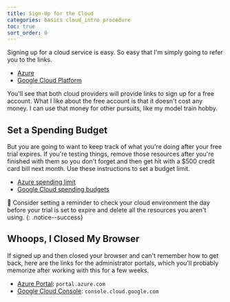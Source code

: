 ```yaml
---
title: Sign-Up for the Cloud
categories: basics cloud_intro procedure
toc: true
sort_order: 0
---
```

Signing up for a cloud service is easy. So easy that I'm simply going to refer you to the links.
<!--more-->

- [Azure](https://azure.microsoft.com/en-us/free)
- [Google Cloud Platform](https://cloud.google.com/free)

You'll see that both cloud providers will provide links to sign up for a free account. What I like about the free account is that it doesn't cost any money. I can use that money for other pursuits, like my model train hobby.

## Set a Spending Budget

But you are going to want to keep track of what you're doing after your free trial expires. If you're testing things, remove those resources after you're finished with them so you don't forget and then get hit with a $500 credit card bill next month. Use these instructions to set a budget limit.

- [Azure spending limit](https://learn.microsoft.com/en-us/azure/cost-management-billing/manage/spending-limit)
- [Google Cloud spending budgets](https://cloud.google.com/blog/topics/developers-practitioners/protect-your-google-cloud-spending-budgets)

:calendar: Consider setting a reminder to check your cloud environment the day before your trial is set to expire and delete all the resources you aren't using.
{: .notice--success}

## Whoops, I Closed My Browser

If signed up and then closed your browser and can't remember how to get back, here are the links for the administrator portals, which you'll probably memorize after working with this for a few weeks.

- [Azure Portal](https://portal.azure.com): `portal.azure.com`
- [Google Cloud Console](https://console.cloud.google.com/): `console.cloud.google.com`